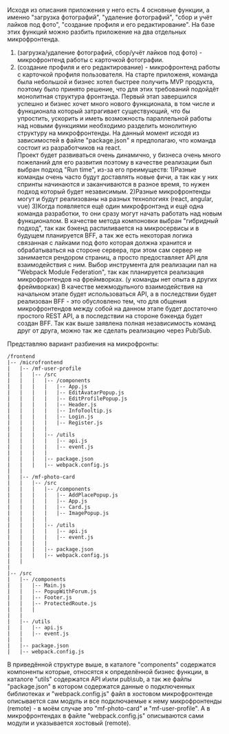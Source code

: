 Исходя из описания приложения у него есть 4 основные функции, а именно "загрузка фотографий", "удаление фотографий", "сбор и учёт лайков под фото", "создание профиля и его редактирование".
На базе этих функций можно разбить приложение на два отдельных микрофронтенда.
1) (загрузка/удаление фотографий, сбор/учёт лайков под фото) - микрофронтенд работы с карточкой фотографии.
2) (создание профиля и его редактирование) - микрофронтенд работы с карточкой профиля пользователя.
   На старте приложеня, команда была небольшой и бизнес хотел быстрее получить MVP продукта, поэтому было принято решение, что для этих требований подойдёт монолитная структура фронтэнда. Первый этап завершился успешно и бизнес хочет много нового функционала, в том числе и функционала который затрагивает существующий, что бы упростить, ускорить и иметь возможность параллельной работы над новыми функциями необходимо разделить монолитную структуру на микрофронтенды.
   На данный момент исходя из зависимостей в файле "package.json" я предполагаю, что команда состоит из разработчиков на react.  
   Проект будет развиваться очень динамично, у бизнеса очень много пожеланий для его развития поэтому в качестве реализации был выбран подход "Run time", из-за его преимуществ:
   1)Разные команды очень часто будут доставлять новые фичи, а так как у них спринты начинаются и заканчиваются в разное время, то нужен подход который будет независимым.
   2)Разные микрофронтенды могут и будут реализованы на разных технологиях (react, angular, vue)
   3)Когда появляется ещё один микрофронтэнд и ещё одна команда разработки, то они сразу могут начать работать над новым функционалом.
   В качестве метода компоновки выбран "гибридный подход", так как бэкенд распиливается на микросервисы и в будущем планируется BFF, а так же есть некоторая логика связанная с лайками под фото которая должна хранится и обрабатываться на стороне сервера, при этом сам сервер не занимается рендором страниц, а просто предоставляет API для взаимодействия с ним.
   Выбор инструмента для реализации пал на "Webpack Module Federation", так как планируется реализация микрофронтендов на фреймворках. (у команды нет опыта в других фреймворках)
   В качестве межмодульного взаимодействия на начальном этапе будет использоваться API, а в последствии будет реализован BFF - это обусловлено тем, что для общения микрофронтендов между собой на данном этапе будет достаточно простого REST API, а в последствии на стороне бэкенда будет создан BFF. Так как выше заявлена полная независимость команд друг от друга, можно так же сделать реализацию через Pub/Sub.

Представляю вариант разбиения на микрофронты:
```
/frontend
|-- /microfrontend
|   |-- /mf-user-profile
|   |   |-- /src
|   |   |   |-- /components
|   |   |   |   |-- App.js
|   |   |   |   |-- EditAvatarPopup.js
|   |   |   |   |-- EditProfilePopup.js
|   |   |   |   |-- Header.js
|   |   |   |   |-- InfoTooltip.js
|   |   |   |   |-- Login.js
|   |   |   |   |-- Register.js
|   |   |   |
|   |   |   |-- /utils
|   |   |   |   |-- api.js
|   |   |   |   |-- event.js
|   |   |   |   
|   |   |   |-- package.json
|   |   |   |-- webpack.config.js
|   |
|   |-- /mf-photo-card
|   |   |-- /src
|   |   |   |-- /components
|   |   |   |   |-- AddPlacePopup.js
|   |   |   |   |-- App.js
|   |   |   |   |-- Card.js
|   |   |   |   |-- ImagePopup.js
|   |   |   |   
|   |   |   |-- /utils
|   |   |   |   |-- api.js
|   |   |   |   |-- event.js
|   |   |   |   
|   |   |   |-- package.json
|   |   |   |-- webpack.config.js
|   |
|
|-- /src
|   |-- /components
|   |   |-- Main.js
|   |   |-- PopupWithForum.js
|   |   |-- Footer.js
|   |   |-- ProtectedRoute.js
|   |   |
|   |
|   |-- /utils
|   |   |-- api.js
|   |   |-- event.js
|   |
|   |-- package.json
|   |-- webpack.config.js
```
В приведённой структуре выше, в каталоге "components" содержатся компоненты которые, относятся к определённой бизнес функции, в каталоге "utils" содержатся API и\или pub\sub, а так же файлы "package.json" в котором содержатся данные о подключенных библиотеках и "webpack.config.js" файл в хостовом микрофронтенде описывается сам модуль и все подключаемые к нему микрофронтенды (remote) - в моём случае это "mf-photo-card" и "mf-user-profile". А в микрофронтендах в файле "webpack.config.js" описываются сами модули и указывается хостовый (remote).
